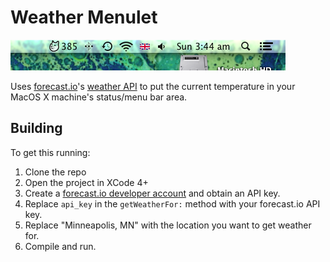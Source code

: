 Weather Menulet
===============

![Screenshot](screenshot.png)

Uses [forecast.io](http://forecast.io/)'s [weather API](https://developer.forecast.io/) to put the current temperature in your MacOS X machine's status/menu bar area.

Building
--------

To get this running:

1. Clone the repo
2. Open the project in XCode 4+
3. Create a [forecast.io developer account](https://developer.forecast.io/register) and obtain an API key.
4. Replace `api_key` in the `getWeatherFor:` method with your forecast.io API key.
5. Replace "Minneapolis, MN" with the location you want to get weather for.
6. Compile and run.
